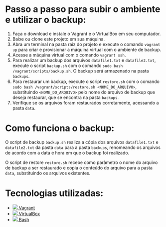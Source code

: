 <!DOCTYPE html>
<html>

<head>
	<meta charset="UTF-8">
</head>

<body>
	<h1>Passo a passo para subir o ambiente e utilizar o backup:</h1>
	<ol>
		<li>Faça o download e instale o Vagrant e o VirtualBox em seu computador.</li>
		<li>Baixe ou clone este projeto em sua máquina.</li>
		<li>Abra um terminal na pasta raiz do projeto e execute o comando <code>vagrant up</code> para criar e provisionar a máquina virtual com o ambiente de backup.</li>
		<li>Acesse a máquina virtual com o comando <code>vagrant ssh</code>.</li>
		<li>Para realizar um backup dos arquivos <code>datafile1.txt</code> e <code>datafile2.txt</code>, execute o script <code>backup.sh</code> com o comando <code>sudo bash /vagrant/scripts/backup.sh</code>. O backup será armazenado na pasta <code>backups</code>.</li>
		<li>Para restaurar um backup, execute o script <code>restore.sh</code> com o comando <code>sudo bash /vagrant/scripts/restore.sh &lt;NOME_DO_ARQUIVO&gt;</code>, substituindo <code>&lt;NOME_DO_ARQUIVO&gt;</code> pelo nome do arquivo de backup que deseja restaurar, que se encontra na pasta <code>backups</code>.</li>
		<li>Verifique se os arquivos foram restaurados corretamente, acessando a pasta <code>data</code>.</li>
	</ol>


<h1>Como funciona o backup:</h1>
<p>O script de backup <code>backup.sh</code> realiza a cópia dos arquivos <code>datafile1.txt</code> e <code>datafile2.txt</code> da pasta <code>data</code> para a pasta <code>backups</code>, renomeando os arquivos de acordo com a data e hora em que o backup foi realizado.</p>
<p>O script de restore <code>restore.sh</code> recebe como parâmetro o nome do arquivo de backup a ser restaurado e copia o conteúdo do arquivo para a pasta <code>data</code>, substituindo os arquivos existentes.</p>

<h1>Tecnologias utilizadas:</h1>
<ul>
	<li><a href="https://www.vagrantup.com/" target="_blank"><img src="https://img.icons8.com/color/32/000000/vagrant.png"/> Vagrant</a></li>
	<li><a href="https://www.virtualbox.org/" target="_blank"><img src="https://img.icons8.com/color/32/000000/virtualbox.png"/> VirtualBox</a></li>
	<li><a href="https://www.gnu.org/software/bash/" target="_blank"><img src="https://img.icons8.com/windows/32/000000/console.png"/> Bash</a></li>
</ul>

</body>
</html>